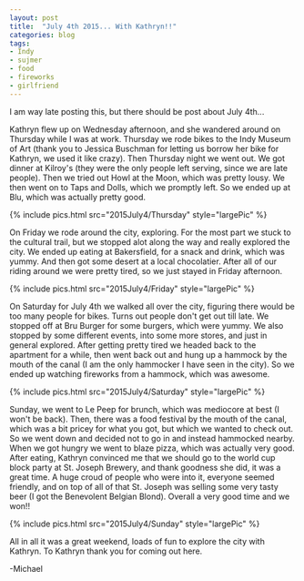 ```yaml
---
layout: post
title:  "July 4th 2015... With Kathryn!!"
categories: blog
tags:
- Indy
- sujmer
- food
- fireworks
- girlfriend
---
```

I am way late posting this, but there should be post about July 4th...

Kathryn flew up on Wednesday afternoon, and she wandered around on Thursday while I was at work. Thursday we rode bikes to the Indy Museum of Art (thank you to Jessica Buschman for letting us borrow her bike for Kathryn, we used it like crazy). Then Thursday night we went out. We got dinner at Kilroy's (they were the only people left serving, since we are late people). Then we tried out Howl at the Moon, which was pretty lousy. We then went on to Taps and Dolls, which we promptly left. So we ended up at Blu, which was actually pretty good.

{% include pics.html src="2015July4/Thursday" style="largePic" %}

On Friday we rode around the city, exploring. For the most part we stuck to the cultural trail, but we stopped alot along the way and really explored the city. We ended up eating at Bakersfield, for a snack and drink, which was yummy. And then got some desert at a local chocolatier. After all of our riding around we were pretty tired, so we just stayed in Friday afternoon.

{% include pics.html src="2015July4/Friday" style="largePic" %}


On Saturday for July 4th we walked all over the city, figuring there would be too many people for bikes. Turns out people don't get out till late. We stopped off at Bru Burger for some burgers, which were yummy. We also stopped by some different events, into some more stores, and just in general explored. After getting pretty tired we headed back to the apartment for a while, then went back out and hung up a hammock by the mouth of the canal (I am the only hammocker I have seen in the city). So we ended up watching fireworks from a hammock, which was awesome.

{% include pics.html src="2015July4/Saturday" style="largePic" %}

Sunday, we went to Le Peep for brunch, which was mediocore at best (I won't be back). Then, there was a food festival by the mouth of the canal, which was a bit pricey for what you got, but which we wanted to check out. So we went down and decided not to go in and instead hammocked nearby. When we got hungry we went to blaze pizza, which was actually very good. After eating, Kathryn convinced me that we should go to the world cup block party at St. Joseph Brewery, and thank goodness she did, it was a great time. A huge croud of people who were into it, everyone seemed friendly, and on top of all of that St. Joseph was selling some very tasty beer (I got the Benevolent Belgian Blond). Overall a very good time and we won!!

{% include pics.html src="2015July4/Sunday" style="largePic" %}

All in all it was a great weekend, loads of fun to explore the city with Kathryn. To Kathryn thank you for coming out here.

-Michael
